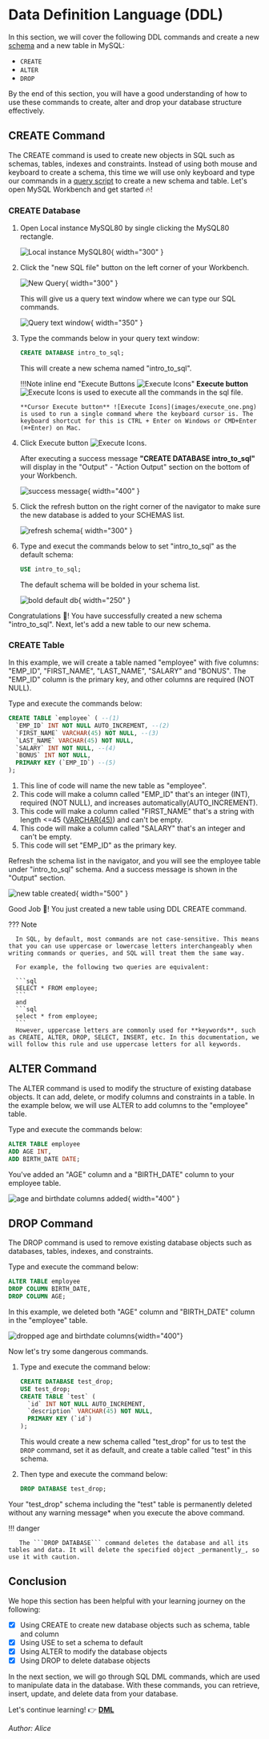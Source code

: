 # Data Definition Language (DDL)

In this section, we will cover the following DDL commands and create a new [schema](glossary.md) and a new table in MySQL:

- `CREATE`
- `ALTER`
- `DROP`

By the end of this section, you will have a good understanding of how to use these commands to create, alter and drop your database structure effectively.

## CREATE Command

The CREATE command is used to create new objects in SQL such as schemas, tables, indexes and constraints. Instead of using both mouse and keyboard to create a schema, this time we will use only keyboard and type our commands in a [query script](glossary.md) to create a new schema and table. Let's open MySQL Workbench and get started 🔥!

### CREATE Database

1.  Open Local instance MySQL80 by single clicking the MySQL80 rectangle.

    ![Local instance MySQL80](images/Local_instance_MySQL80.png){ width="300" }

2.  Click the "new SQL file" button on the left corner of your Workbench.

    ![New Query](images/New_Query.png){ width="300" }

    This will give us a query text window where we can type our SQL commands.

    ![Query text window](images/query_text_window.png){ width="350" }

3.  Type the commands below in your query text window:

    ```sql
    CREATE DATABASE intro_to_sql;
    ```

    This will create a new schema named "intro_to_sql".

    !!!Note inline end "Execute Buttons ![Execute Icons](images/execute_icon.png)"
        **Execute button** ![Execute Icons](images/execute_all.png) is used to execute all the commands in the sql file.

        **Cursor Execute button** ![Execute Icons](images/execute_one.png) is used to run a single command where the keyboard cursor is. The keyboard shortcut for this is CTRL + Enter on Windows or CMD+Enter (⌘+Enter) on Mac.

4.  Click Execute button ![Execute Icons](images/execute_one.png).

    After executing a success message **"CREATE DATABASE intro_to_sql"** will display in the "Output" - "Action Output" section on the bottom of your Workbench.

    ![success message](images/create_db_success_message.png){ width="400" }

5.  Click the refresh button on the right corner of the navigator to make sure the new database is added to your SCHEMAS list.

    ![refresh schema](images/refresh_db.png){ width="300" }

6.  Type and execut the commands below to set "intro_to_sql" as the default schema:

    ```sql
    USE intro_to_sql;
    ```

    The default schema will be bolded in your schema list.

    ![bold default db](images/bold_default_db.png){ width="250" }

Congratulations 🎉! You have successfully created a new schema "intro_to_sql". Next, let's add a new table to our new schema.

### CREATE Table

In this example, we will create a table named "employee" with five columns: "EMP_ID", "FIRST_NAME", "LAST_NAME", "SALARY" and "BONUS". The "EMP_ID" column is the primary key, and other columns are required (NOT NULL).

Type and execute the commands below:

```sql
CREATE TABLE `employee` ( --(1)
  `EMP_ID` INT NOT NULL AUTO_INCREMENT, --(2)
  `FIRST_NAME` VARCHAR(45) NOT NULL, --(3)
  `LAST_NAME` VARCHAR(45) NOT NULL,
  `SALARY` INT NOT NULL, --(4)
  `BONUS` INT NOT NULL,
  PRIMARY KEY (`EMP_ID`) --(5)
);
```

1. This line of code will name the new table as "employee".
2. This code will make a column called "EMP_ID" that's an integer (INT), required (NOT NULL), and increases automatically(AUTO_INCREMENT).
3. This code will make a column called "FIRST_NAME" that's a string with length <=45 ([VARCHAR(45)](glossary.md)) and can't be empty.
4. This code will make a column called "SALARY" that's an integer and can't be empty.
5. This code will set "EMP_ID" as the primary key.

Refresh the schema list in the navigator, and you will see the employee table under "intro_to_sql" schema. And a success message is shown in the "Output" section.

![new table created](images/table_created.png){ width="500" }

Good Job 🎉! You just created a new table using DDL CREATE command.

??? Note

      In SQL, by default, most commands are not case-sensitive. This means that you can use uppercase or lowercase letters interchangeably when writing commands or queries, and SQL will treat them the same way.

      For example, the following two queries are equivalent:

      ```sql
      SELECT * FROM employee;
      ```
      and
      ```sql
      select * from employee;
      ```
      However, uppercase letters are commonly used for **keywords**, such as CREATE, ALTER, DROP, SELECT, INSERT, etc. In this documentation, we will follow this rule and use uppercase letters for all keywords.

## ALTER Command

The ALTER command is used to modify the structure of existing database objects. It can add, delete, or modify columns and constraints in a table. In the example below, we will use ALTER to add columns to the "employee" table.

Type and execute the commands below:

```sql
ALTER TABLE employee
ADD AGE INT,
ADD BIRTH_DATE DATE;
```

You've added an "AGE" column and a "BIRTH_DATE" column to your employee table.

![age and birthdate columns added](images/age_bd_column.png){ width="400" }

## DROP Command

The DROP command is used to remove existing database objects such as databases, tables, indexes, and constraints.

Type and execute the command below:

```sql
ALTER TABLE employee
DROP COLUMN BIRTH_DATE,
DROP COLUMN AGE;
```

In this example, we deleted both "AGE" column and "BIRTH_DATE" column in the "employee" table.

![dropped age and birthdate columns](images/drop_age_bd.png){width="400"}

Now let's try some dangerous commands. 

1. Type and execute the command below:

    ```sql
    CREATE DATABASE test_drop;
    USE test_drop;
    CREATE TABLE `test` (
      `id` INT NOT NULL AUTO_INCREMENT,
      `description` VARCHAR(45) NOT NULL,
      PRIMARY KEY (`id`)
    );
    ```
    
    This would create a new schema called "test_drop" for us to test the `DROP` command, set it as default, and create a table called "test" in this schema.

2. Then type and execute the command below:

    ```sql
    DROP DATABASE test_drop;
    ```

Your "test_drop" schema including the "test" table is permanently deleted without any warning message* when you execute the above command.

!!! danger

       The ```DROP DATABASE``` command deletes the database and all its tables and data. It will delete the specified object _permanently_, so use it with caution.

## Conclusion

We hope this section has been helpful with your learning journey on the following:

- [x] Using CREATE to create new database objects such as schema, table and column
- [x] Using USE to set a schema to default
- [x] Using ALTER to modify the database objects
- [x] Using DROP to delete database objects

In the next section, we will go through SQL DML commands, which are used to manipulate data in the database. With these commands, you can retrieve, insert, update, and delete data from your database.

Let's continue learning! 👉 **[DML](DML.md)**

_Author: Alice_